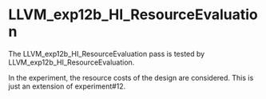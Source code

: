 # LLVM_exp12b_HI_ResourceEvaluation 

The LLVM_exp12b_HI_ResourceEvaluation pass is tested by LLVM_exp12b_HI_ResourceEvaluation.

In the experiment, the resource costs of the design are considered. This is just an extension of experiment#12.